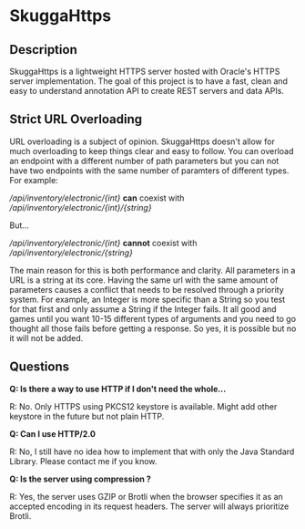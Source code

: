 # SkuggaHttps
## Description
SkuggaHttps is a lightweight HTTPS server hosted with Oracle's HTTPS server implementation. The goal of this project is to have a fast, clean and easy to understand annotation API to create REST servers and data APIs.

## Strict URL Overloading
URL overloading is a subject of opinion. SkuggaHttps doesn't allow for much overloading to keep things clear and easy to follow. You can overload an endpoint with a different number of path parameters but you can not have two endpoints with the same number of paramters of different types. For example:

*/api/inventory/electronic/{int}* **can** coexist with */api/inventory/electronic/{int}/{string}*

But...

*/api/inventory/electronic/{int}* **cannot** coexist with */api/inventory/electronic/{string}*

The main reason for this is both performance and clarity. All parameters in a URL is a string at its core. Having the same url with the same amount of parameters causes a conflict that needs to be resolved through a priority system. For example, an Integer is more specific than a String so you test for that first and only assume a String if the Integer fails. It all good and games until you want 10-15 different types of arguments and you need to go thought all those fails before getting a response. So yes, it is possible but no it will not be added.

## Questions
**Q: Is there a way to use HTTP if I don't need the whole...**

R: No. Only HTTPS using PKCS12 keystore is available. Might add other keystore in the future but not plain HTTP.

**Q: Can I use HTTP/2.0**

R: No, I still have no idea how to implement that with only the Java Standard Library. Please contact me if you know.

**Q: Is the server using compression ?**

R: Yes, the server uses GZIP or Brotli when the browser specifies it as an accepted encoding in its request headers. The server will always prioritize Brotli.
